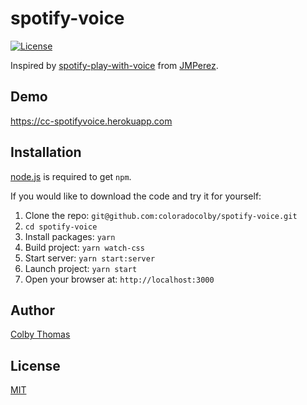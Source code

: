 # spotify-voice
[![License](https://img.shields.io/badge/license-MIT-blue.svg?style=flat-square)](https://github.com/coloradocolby/spotify-voice/blob/master/LICENSE)

Inspired by [spotify-play-with-voice](https://github.com/JMPerez/spotify-play-with-voice) from  [JMPerez](https://github.com/JMPerez).

## Demo
https://cc-spotifyvoice.herokuapp.com

## Installation
[node.js](http://nodejs.org/download/) is required to get ``npm``.

If you would like to download the code and try it for yourself:

1. Clone the repo: `git@github.com:coloradocolby/spotify-voice.git`
2. `cd spotify-voice`
2. Install packages: `yarn`
3. Build project: `yarn watch-css`
4. Start server: `yarn start:server`
5. Launch project: `yarn start`
4. Open your browser at: `http://localhost:3000`

## Author
[Colby Thomas](http://www.coloradocolby.com)

## License
[MIT](https://github.com/coloradocolby/actor-lookup/blob/master/LICENSE)
